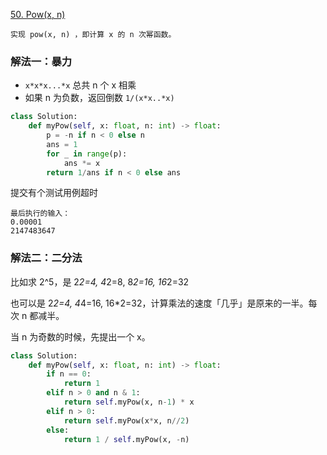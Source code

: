 [50. Pow(x, n)](https://leetcode-cn.com/problems/powx-n/)

```
实现 pow(x, n) ，即计算 x 的 n 次幂函数。
```

### 解法一：暴力

* `x*x*x...*x` 总共 n 个 x 相乘
* 如果 n 为负数，返回倒数 `1/(x*x..*x)`

```py
class Solution:
    def myPow(self, x: float, n: int) -> float:
        p = -n if n < 0 else n
        ans = 1
        for _ in range(p):
            ans *= x
        return 1/ans if n < 0 else ans
```

提交有个测试用例超时

```
最后执行的输入：
0.00001
2147483647
```

### 解法二：二分法

比如求 2^5，是 2*2=4, 4*2=8, 8*2=16, 16*2=32

也可以是 2*2=4, 4*4=16, 16*2=32，计算乘法的速度「几乎」是原来的一半。每次 n 都减半。

当 n 为奇数的时候，先提出一个 x。

```py
class Solution:
    def myPow(self, x: float, n: int) -> float:
        if n == 0:
            return 1
        elif n > 0 and n & 1:
            return self.myPow(x, n-1) * x
        elif n > 0:
            return self.myPow(x*x, n//2)
        else:
            return 1 / self.myPow(x, -n)
```


